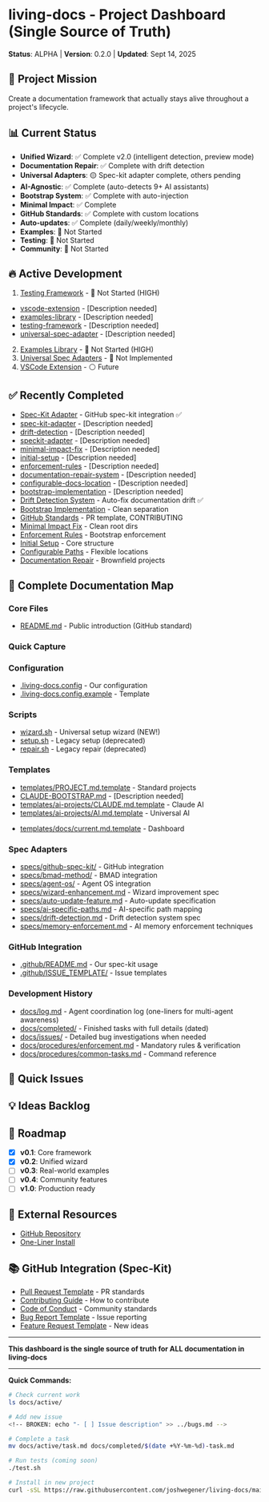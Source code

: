 # living-docs - Project Dashboard (Single Source of Truth)

**Status**: ALPHA | **Version**: 0.2.0 | **Updated**: Sept 14, 2025

## 🎯 Project Mission
Create a documentation framework that actually stays alive throughout a project's lifecycle.

## 📊 Current Status
- **Unified Wizard**: ✅ Complete v2.0 (intelligent detection, preview mode)
- **Documentation Repair**: ✅ Complete with drift detection
- **Universal Adapters**: 🟡 Spec-kit adapter complete, others pending
- **AI-Agnostic**: ✅ Complete (auto-detects 9+ AI assistants)
- **Bootstrap System**: ✅ Complete with auto-injection
- **Minimal Impact**: ✅ Complete
- **GitHub Standards**: ✅ Complete with custom locations
- **Auto-updates**: ✅ Complete (daily/weekly/monthly)
- **Examples**: 🔴 Not Started
- **Testing**: 🔴 Not Started
- **Community**: 🔴 Not Started

## 🔥 Active Development
1. [Testing Framework](./active/06-testing-framework.md) - 🔴 Not Started (HIGH)
- [vscode-extension](active/08-vscode-extension.md) - [Description needed]
- [examples-library](active/07-examples-library.md) - [Description needed]
- [testing-framework](active/06-testing-framework.md) - [Description needed]
- [universal-spec-adapter](active/03-universal-spec-adapter.md) - [Description needed]
2. [Examples Library](./active/07-examples-library.md) - 🔴 Not Started (HIGH)
3. [Universal Spec Adapters](./active/03-universal-spec-adapter.md) - 🔴 Not Implemented
4. [VSCode Extension](./active/08-vscode-extension.md) - ⚪ Future

## ✅ Recently Completed
- [Spec-Kit Adapter](./completed/2025-09-15-spec-kit-adapter.md) - GitHub spec-kit integration ✅
- [spec-kit-adapter](completed/2025-09-15-spec-kit-adapter.md) - [Description needed]
- [drift-detection](completed/2025-09-15-drift-detection.md) - [Description needed]
- [speckit-adapter](completed/2025-09-14-speckit-adapter.md) - [Description needed]
- [minimal-impact-fix](completed/2025-09-14-minimal-impact-fix.md) - [Description needed]
- [initial-setup](completed/2025-09-14-initial-setup.md) - [Description needed]
- [enforcement-rules](completed/2025-09-14-enforcement-rules.md) - [Description needed]
- [documentation-repair-system](completed/2025-09-14-documentation-repair-system.md) - [Description needed]
- [configurable-docs-location](completed/2025-09-14-configurable-docs-location.md) - [Description needed]
- [bootstrap-implementation](completed/2025-09-14-bootstrap-implementation.md) - [Description needed]
- [Drift Detection System](./completed/2025-09-15-drift-detection.md) - Auto-fix documentation drift ✅
- [Bootstrap Implementation](./completed/2025-09-14-bootstrap-implementation.md) - Clean separation
- [GitHub Standards](./completed/2025-09-14-github-standards.md) - PR template, CONTRIBUTING
- [Minimal Impact Fix](./completed/2025-09-14-minimal-impact-fix.md) - Clean root dirs
- [Enforcement Rules](./completed/2025-09-14-enforcement-rules.md) - Bootstrap enforcement
- [Initial Setup](./completed/2025-09-14-initial-setup.md) - Core structure
- [Configurable Paths](./completed/2025-09-14-configurable-docs-location.md) - Flexible locations
- [Documentation Repair](./completed/2025-09-14-documentation-repair-system.md) - Brownfield projects

## 📂 Complete Documentation Map

### Core Files
- [README.md](../README.md) - Public introduction (GitHub standard)
<!-- BROKEN: - [project.md](../project.md) - Internal development guidelines -->
<!-- BROKEN: - [insights.md](../insights.md) - Architecture decisions & key insights -->
<!-- BROKEN: - [migration.md](../migration.md) - Version migration guide -->

### Quick Capture
<!-- BROKEN: - [bugs.md](../bugs.md) - Lightweight bug tracking (one-liners) -->
<!-- BROKEN: - [ideas.md](../ideas.md) - Feature ideas backlog (one-liners) -->

### Configuration
- [.living-docs.config](../.living-docs.config) - Our configuration
- [.living-docs.config.example](../.living-docs.config.example) - Template

### Scripts
- [wizard.sh](../wizard.sh) - Universal setup wizard (NEW!)
- [setup.sh](../setup.sh) - Legacy setup (deprecated)
- [repair.sh](../repair.sh) - Legacy repair (deprecated)

### Templates
- [templates/PROJECT.md.template](../templates/PROJECT.md.template) - Standard projects
- [CLAUDE-BOOTSTRAP.md](../templates/ai-projects/CLAUDE-BOOTSTRAP.md) - [Description needed]
- [templates/ai-projects/CLAUDE.md.template](../templates/ai-projects/CLAUDE.md.template) - Claude AI
- [templates/ai-projects/AI.md.template](../templates/ai-projects/AI.md.template) - Universal AI
<!-- BROKEN: - [templates/bugs.md.template](../templates/bugs.md.template) - Bug tracker -->
- [templates/docs/current.md.template](../templates/docs/current.md.template) - Dashboard

### Spec Adapters
<!-- BROKEN: - [specs/README.md](../specs/README.md) - Adapter system docs -->
- [specs/github-spec-kit/](../specs/github-spec-kit/) - GitHub integration
- [specs/bmad-method/](../specs/bmad-method/) - BMAD integration
- [specs/agent-os/](../specs/agent-os/) - Agent OS integration
- [specs/wizard-enhancement.md](../specs/wizard-enhancement.md) - Wizard improvement spec
- [specs/auto-update-feature.md](../specs/auto-update-feature.md) - Auto-update specification
- [specs/ai-specific-paths.md](../specs/ai-specific-paths.md) - AI-specific path mapping
- [specs/drift-detection.md](../specs/drift-detection.md) - Drift detection system spec
- [specs/memory-enforcement.md](../specs/memory-enforcement.md) - AI memory enforcement techniques

### GitHub Integration
- [.github/README.md](../.github/README.md) - Our spec-kit usage
- [.github/ISSUE_TEMPLATE/](../.github/ISSUE_TEMPLATE/) - Issue templates

### Development History
- [docs/log.md](./log.md) - Agent coordination log (one-liners for multi-agent awareness)
- [docs/completed/](./completed/) - Finished tasks with full details (dated)
- [docs/issues/](./issues/) - Detailed bug investigations when needed
- [docs/procedures/enforcement.md](./procedures/enforcement.md) - Mandatory rules & verification
- [docs/procedures/common-tasks.md](./procedures/common-tasks.md) - Command reference

## 🐛 Quick Issues
<!-- BROKEN: See [bugs.md](./bugs.md) - Current count: 16 open, 2 closed -->

## 💡 Ideas Backlog
<!-- BROKEN: See [ideas.md](./ideas.md) - Current count: 26 ideas -->

## 🔮 Roadmap
- [x] **v0.1**: Core framework
- [x] **v0.2**: Unified wizard
- [ ] **v0.3**: Real-world examples
- [ ] **v0.4**: Community features
- [ ] **v1.0**: Production ready

## 📖 External Resources
- [GitHub Repository](https://github.com/joshwegener/living-docs)
- [One-Liner Install](https://raw.githubusercontent.com/joshwegener/living-docs/main/wizard.sh)

## 📚 GitHub Integration (Spec-Kit)
- [Pull Request Template](../.github/pull_request_template.md) - PR standards
- [Contributing Guide](../.github/CONTRIBUTING.md) - How to contribute
- [Code of Conduct](../.github/CODE_OF_CONDUCT.md) - Community standards
- [Bug Report Template](../.github/ISSUE_TEMPLATE/bug_report.md) - Issue reporting
- [Feature Request Template](../.github/ISSUE_TEMPLATE/feature_request.md) - New ideas

---

**This dashboard is the single source of truth for ALL documentation in living-docs**

---

**Quick Commands:**
```bash
# Check current work
ls docs/active/

# Add new issue
<!-- BROKEN: echo "- [ ] Issue description" >> ../bugs.md -->

# Complete a task
mv docs/active/task.md docs/completed/$(date +%Y-%m-%d)-task.md

# Run tests (coming soon)
./test.sh

# Install in new project
curl -sSL https://raw.githubusercontent.com/joshwegener/living-docs/main/wizard.sh | bash
```
